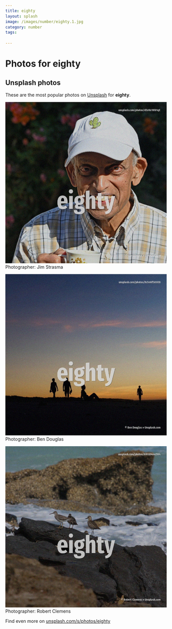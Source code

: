 ```yaml
---
title: eighty
layout: splash
image: /images/number/eighty.1.jpg
category: number
tags:

---
```

# Photos for eighty
 
## Unsplash photos
These are the most popular photos on [Unsplash](https://unsplash.com) for **eighty**.
 
![eighty](/images/number/eighty.1.jpg)
Photographer:  Jim Strasma
 
![eighty](/images/number/eighty.2.jpg)
Photographer:  Ben Douglas
 
![eighty](/images/number/eighty.3.jpg)
Photographer:  Robert Clemens
 
Find even more on [unsplash.com/s/photos/eighty](https://unsplash.com/s/photos/eighty)
 
